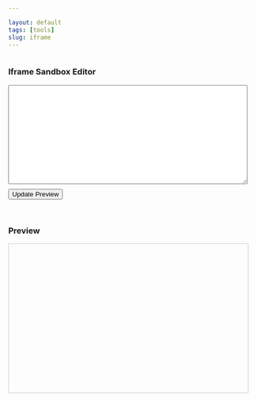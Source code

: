 ```yaml
---

layout: default
tags: [tools]
slug: iframe
---
```

<style>
  /* Minimal styling for layout and readability */
  .iframe-sandbox-container {
    display: flex;
    flex-wrap: wrap;
    margin-top: 1em;
  }
  .iframe-editor, .iframe-preview {
    width: 100%;
    max-width: 600px;
    margin-right: 20px;
    margin-bottom: 20px;
  }
  #codeEditor {
    width: 100%;
    height: 200px;
    font-family: monospace;
    margin-bottom: 10px;
  }
  button#updatePreview {
    margin-bottom: 10px;
  }
  iframe#preview {
    width: 100%;
    height: 300px;
    border: 1px solid #ccc;
  }
  .controls {
    margin-top: 10px;
    display: flex;
    flex-wrap: wrap;
    gap: 10px;
  }
  .checkbox-group {
    display: inline-flex;
    align-items: center;
    gap: 5px;
  }
</style>

<div class="iframe-sandbox-container">
  <div class="iframe-editor">
    <h3>Iframe Sandbox Editor</h3>
    <textarea id="codeEditor" aria-label="HTML code editor"></textarea>
    <button id="updatePreview">Update Preview</button>
  </div>
  
  <div class="iframe-preview">
    <h3>Preview</h3>
    <iframe id="preview"></iframe>
    <div class="controls" id="sandboxControls"></div>
  </div>
</div>

<script>
// Default HTML template
const defaultHtml = `<!DOCTYPE html>
<html>
<head>
  <meta charset="UTF-8"/>
  <style>
    body { font-family: sans-serif; }
    .output {
      margin: 20px;
      padding: 10px;
      border: 1px solid #ccc;
    }
  </style>
</head>
<body>
  <label for="userInput">Type something:</label>
  <input type="text" id="userInput" placeholder="Enter text...">
  <div class="output" id="output">Output will appear here</div>
  <script>
    const input = document.getElementById('userInput');
    const output = document.getElementById('output');
    input.addEventListener('input', (e) => {
      output.textContent = e.target.value;
    });
  <\/script>
</body>
</html>`;

// Sandbox settings
const sandboxOptions = [
  { value: 'allow-forms', label: 'Allow Forms' },
  { value: 'allow-modals', label: 'Allow Modals' },
  { value: 'allow-orientation-lock', label: 'Allow Orientation Lock' },
  { value: 'allow-pointer-lock', label: 'Allow Pointer Lock' },
  { value: 'allow-popups', label: 'Allow Popups' },
  { value: 'allow-popups-to-escape-sandbox', label: 'Allow Popups Escape Sandbox' },
  { value: 'allow-presentation', label: 'Allow Presentation' },
  { value: 'allow-same-origin', label: 'Allow Same Origin' },
  { value: 'allow-scripts', label: 'Allow Scripts' },
  { value: 'allow-top-navigation', label: 'Allow Top Navigation' }
];

// Grab DOM references
const codeEditor       = document.getElementById('codeEditor');
const previewFrame     = document.getElementById('preview');
const updatePreviewBtn = document.getElementById('updatePreview');
const sandboxControls  = document.getElementById('sandboxControls');
const savedContent = localStorage.getItem('iframeSandboxHtml');
codeEditor.value = savedContent ? savedContent : defaultHtml;

codeEditor.value = defaultHtml;

// Build sandbox checkboxes
sandboxOptions.forEach(opt => {
  const group = document.createElement('div');
  group.className = 'checkbox-group';

  const checkbox = document.createElement('input');
  checkbox.type = 'checkbox';
  checkbox.id = opt.value;
  checkbox.checked = (opt.value === 'allow-scripts');
  
  const label = document.createElement('label');
  label.htmlFor = opt.value;
  label.textContent = opt.label;
  
  group.appendChild(checkbox);
  group.appendChild(label);
  sandboxControls.appendChild(group);
});

function updatePreview() {
  const checkedOpts = Array.from(sandboxControls.querySelectorAll('input:checked'))
    .map(c => c.id)
    .join(' ');
  
  previewFrame.setAttribute('sandbox', checkedOpts);
  previewFrame.srcdoc = codeEditor.value;

  localStorage.setItem('iframeSandboxHtml', codeEditor.value);
}

updatePreviewBtn.addEventListener('click', updatePreview);
sandboxControls.addEventListener('change', updatePreview);

codeEditor.addEventListener('input', updatePreview);

// Initialize preview
updatePreview();
</script>
